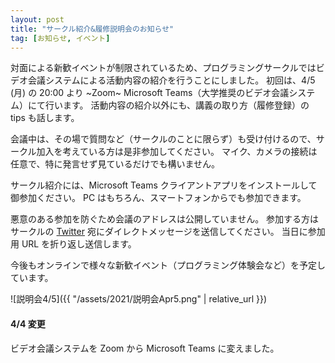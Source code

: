 ```yaml
---
layout: post
title: "サークル紹介&履修説明会のお知らせ"
tag: [お知らせ, イベント]
---
```


対面による新歓イベントが制限されているため、プログラミングサークルではビデオ会議システムによる活動内容の紹介を行うことにしました。
初回は、4/5 (月) の 20:00 より ~Zoom~ Microsoft Teams（大学推奨のビデオ会議システム）にて行います。
活動内容の紹介以外にも、講義の取り方（履修登録）の tips も話します。

会議中は、その場で質問など（サークルのことに限らず）も受け付けるので、サークル加入を考えている方は是非参加してください。
マイク、カメラの接続は任意で、特に発言せず見ているだけでも構いません。

サークル紹介には、Microsoft Teams クライアントアプリをインストールして御参加ください。
PC はもちろん、スマートフォンからでも参加できます。

悪意のある参加を防ぐため会議のアドレスは公開していません。
参加する方はサークルの [Twitter](https://twitter.com/prog_g) 宛にダイレクトメッセージを送信してください。
当日に参加用 URL を折り返し送信します。

今後もオンラインで様々な新歓イベント（プログラミング体験会など）を予定しています。

![説明会4/5]({{ "/assets/2021/説明会Apr5.png" | relative_url }})

#### 4/4 変更

ビデオ会議システムを Zoom から Microsoft Teams に変えました。

